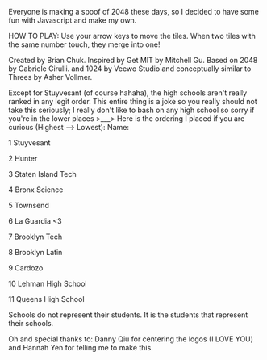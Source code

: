 Everyone is making a spoof of 2048 these days, so I decided to have some fun with Javascript and make my own.


HOW TO PLAY: Use your arrow keys to move the tiles. When two tiles with the same number touch, they merge into one!

Created by Brian Chuk. Inspired by Get MIT by Mitchell Gu. Based on 2048 by Gabriele Cirulli. and 1024 by Veewo Studio and conceptually similar to Threes by Asher Vollmer.

Except for Stuyvesant (of course hahaha), the high schools aren't really ranked in any legit order. This entire thing is a joke so you really should not take this seriously; I really don't like to bash on any high school so sorry if you're in the lower places >___>
Here is the ordering I placed if you are curious (Highest --> Lowest):
		   Name:        

1          Stuyvesant             

2          Hunter                 

3          Staten Island Tech     

4          Bronx Science          

5          Townsend              

6          La Guardia <3          

7          Brooklyn Tech          

8          Brooklyn Latin        

9          Cardozo                

10         Lehman High School     

11         Queens High School   


Schools do not represent their students. It is the students that represent their schools.

Oh and special thanks to:
Danny Qiu for centering the logos (I LOVE YOU) and Hannah Yen for telling me to make this.